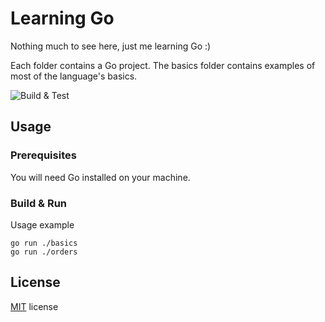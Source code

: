 # Learning Go

Nothing much to see here, just me learning Go :)

Each folder contains a Go project.
The basics folder contains examples of most of the language's basics.

![Build & Test](https://github.com/webbertakken/learning-go/actions/workflows/main.yml/badge.svg)

## Usage

### Prerequisites

You will need Go installed on your machine.

### Build & Run

Usage example

```shell
go run ./basics
go run ./orders
```

## License

[MIT](./LICENSE) license
